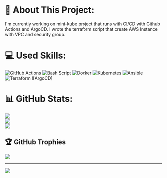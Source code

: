 # 💫 About This Project:
I'm currently working on mini-kube project that runs with CI/CD with Github Actions and ArgoCD. I wrote the terraform script that create AWS Instance with VPC and security group.


# 💻 Used Skills:
  ![GitHub Actions](https://img.shields.io/badge/github%20actions-%232671E5.svg?style=for-the-badge&logo=githubactions&logoColor=white) ![Bash Script](https://img.shields.io/badge/bash_script-%23121011.svg?style=for-the-badge&logo=gnu-bash&logoColor=white) ![Docker](https://img.shields.io/badge/docker-%230db7ed.svg?style=for-the-badge&logo=docker&logoColor=white) ![Kubernetes](https://img.shields.io/badge/kubernetes-%23326ce5.svg?style=for-the-badge&logo=kubernetes&logoColor=white) ![Ansible](https://img.shields.io/badge/ansible-%231A1918.svg?style=for-the-badge&logo=ansible&logoColor=white) ![Terraform](https://img.shields.io/badge/terraform-%235835CC.svg?style=for-the-badge&logo=terraform&logoColor=white) ![ArgoCD]

# 📊 GitHub Stats:
![](https://github-readme-stats.vercel.app/api?username=leesjoseph&theme=dark&hide_border=false&include_all_commits=false&count_private=false)<br/>
![](https://nirzak-streak-stats.vercel.app/?user=leesjoseph&theme=dark&hide_border=false)<br/>
![](https://github-readme-stats.vercel.app/api/top-langs/?username=leesjoseph&theme=dark&hide_border=false&include_all_commits=false&count_private=false&layout=compact)

## 🏆 GitHub Trophies
![](https://github-profile-trophy.vercel.app/?username=leesjoseph&theme=radical&no-frame=false&no-bg=true&margin-w=4)

---
[![](https://visitcount.itsvg.in/api?id=leesjoseph&icon=0&color=0)](https://visitcount.itsvg.in)

<!-- Proudly created with GPRM ( https://gprm.itsvg.in ) -->